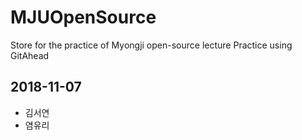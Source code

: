 # MJUOpenSource
Store for the practice of Myongji open-source lecture
Practice using GitAhead
## 2018-11-07
* 김서연
* 염유리
